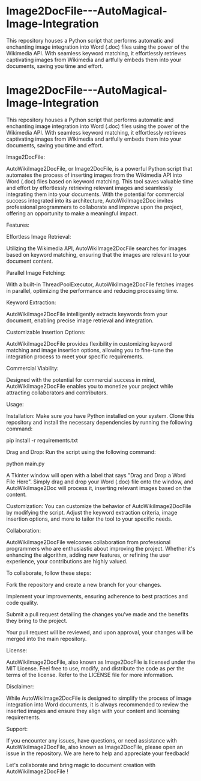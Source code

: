 # Image2DocFile---AutoMagical-Image-Integration
This repository houses a Python script that performs automatic and enchanting image integration into Word (.doc) files using the power of the Wikimedia API. With seamless keyword matching, it effortlessly retrieves captivating images from Wikimedia and artfully embeds them into your documents, saving you time and effort.

# Image2DocFile---AutoMagical-Image-Integration
This repository houses a Python script that performs automatic and enchanting image integration into Word (.doc) files using the power of the Wikimedia API. With seamless keyword matching, it effortlessly retrieves captivating images from Wikimedia and artfully embeds them into your documents, saving you time and effort.

Image2DocFile:

AutoWikiImage2DocFile, or Image2DocFile, is a powerful Python script that automates the process of inserting images from the Wikimedia API into Word (.doc) files based on keyword matching. This tool saves valuable time and effort by effortlessly retrieving relevant images and seamlessly integrating them into your documents. With the potential for commercial success integrated into its architecture, AutoWikiImage2Doc invites professional programmers to collaborate and improve upon the project, offering an opportunity to make a meaningful impact.

Features:

Effortless Image Retrieval: 

Utilizing the Wikimedia API, AutoWikiImage2DocFile searches for images based on keyword matching, ensuring that the images are relevant to your document content.

Parallel Image Fetching: 

With a built-in ThreadPoolExecutor, AutoWikiImage2DocFile fetches images in parallel, optimizing the performance and reducing processing time.

Keyword Extraction: 

AutoWikiImage2DocFile intelligently extracts keywords from your document, enabling precise image retrieval and integration.

Customizable Insertion Options: 

AutoWikiImage2DocFile provides flexibility in customizing keyword matching and image insertion options, allowing you to fine-tune the integration process to meet your specific requirements.

Commercial Viability: 

Designed with the potential for commercial success in mind, AutoWikiImage2DocFile enables you to monetize your project while attracting collaborators and contributors.

Usage:

Installation: Make sure you have Python installed on your system. Clone this repository and install the necessary dependencies by running the following command:

pip install -r requirements.txt

Drag and Drop: Run the script using the following command:

python main.py

A Tkinter window will open with a label that says "Drag and Drop a Word File Here". Simply drag and drop your Word (.doc) file onto the window, and AutoWikiImage2Doc will process it, inserting relevant images based on the content.

Customization: 
You can customize the behavior of AutoWikiImage2DocFile by modifying the script. Adjust the keyword extraction criteria, image insertion options, and more to tailor the tool to your specific needs.

Collaboration:

AutoWikiImage2DocFile welcomes collaboration from professional programmers who are enthusiastic about improving the project. Whether it's enhancing the algorithm, adding new features, or refining the user experience, your contributions are highly valued. 

To collaborate, follow these steps:

Fork the repository and create a new branch for your changes.

Implement your improvements, ensuring adherence to best practices and code quality.

Submit a pull request detailing the changes you've made and the benefits they bring to the project.

Your pull request will be reviewed, and upon approval, your changes will be merged into the main repository.

License:

AutoWikiImage2DocFile, also known as Image2DocFile is licensed under the MIT License. Feel free to use, modify, and distribute the code as per the terms of the license. Refer to the LICENSE file for more information.

Disclaimer:

While AutoWikiImage2DocFile is designed to simplify the process of image integration into Word documents, it is always recommended to review the inserted images and ensure they align with your content and licensing requirements.

Support:

If you encounter any issues, have questions, or need assistance with AutoWikiImage2DocFile, also known as Image2DocFile, please open an issue in the repository. We are here to help and appreciate your feedback!

Let's collaborate and bring magic to document creation with AutoWikiImage2DocFile !
